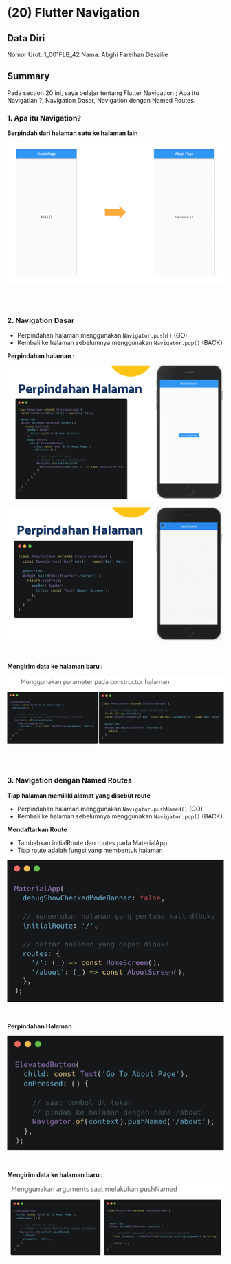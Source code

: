 # (20) Flutter Navigation

## Data Diri

Nomor Urut: 1_001FLB_42
Nama: Abghi Fareihan Desailie

## Summary

Pada section 20 ini, saya belajar tentang Flutter Navigation ; Apa itu Navigatian ?, Navigation Dasar, Navigation dengan Named Routes.

### 1. Apa itu Navigation?

**Berpindah dari halaman satu ke halaman lain**

![Test](screenshots/ss_nav_1.png)

<br>
<br>

### 2. Navigation Dasar

- Perpindahan halaman menggunakan `Navigator.push()` (GO)
- Kembali ke halaman sebelumnya menggunakan `Navigator.pop()` (BACK)

**Perpindahan halaman :**

![Test](screenshots/ss_pindah_1.png)

![Test](screenshots/ss_pindah_2.png)

<br>

**Mengirim data ke halaman baru :**

![Test](screenshots/ss_kirim.png)

<br>
<br>

### 3. Navigation dengan Named Routes

**Tiap halaman memiliki alamat yang disebut route**

- Perpindahan halaman menggunakan `Navigator.pushNamed()` (GO)
- Kembali ke halaman sebelumnya menggunakan `Navigator.pop()` (BACK)

**Mendaftarkan Route**

- Tambahkan initialRoute dan routes pada MaterialApp
- Tiap route adalah fungsi yang membentuk halaman

![Test](screenshots/ss_daftar.png)

<br>

**Perpindahan Halaman**

![Test](screenshots//ss_pindah_routeN.png)

<br>

**Mengirim data ke halaman baru :**

![Test](screenshots/ss_kirim_data.png)
